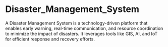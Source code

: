 # Disaster_Management_System
A Disaster Management System is a technology-driven platform that enables early warning, real-time communication, and resource coordination to minimize the impact of disasters. It leverages tools like GIS, AI, and IoT for efficient response and recovery efforts.
